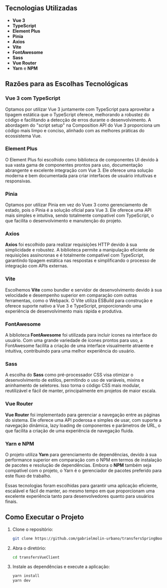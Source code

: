 ## Tecnologias Utilizadas

- **Vue 3**
- **TypeScript**
- **Element Plus**
- **Pinia**
- **Axios**
- **Vite**
- **FontAwesome**
- **Sass**
- **Vue Router**
- **Yarn** e **NPM**

## Razões para as Escolhas Tecnológicas

### Vue 3 com TypeScript
Optamos por utilizar Vue 3 juntamente com TypeScript para aproveitar a tipagem estática que o TypeScript oferece, melhorando a robustez do código e facilitando a detecção de erros durante o desenvolvimento. A abordagem do "script setup" na Composition API do Vue 3 proporciona um código mais limpo e conciso, alinhado com as melhores práticas do ecossistema Vue.

### Element Plus
O Element Plus foi escolhido como biblioteca de componentes UI devido à sua vasta gama de componentes prontos para uso, documentação abrangente e excelente integração com Vue 3. Ele oferece uma solução moderna e bem documentada para criar interfaces de usuário intuitivas e responsivas.

### Pinia
Optamos por utilizar Pinia em vez do Vuex 3 como gerenciamento de estado, pois o Pinia é a solução oficial para Vue 3. Ele oferece uma API mais simples e intuitiva, sendo totalmente compatível com TypeScript, o que facilita o desenvolvimento e manutenção do projeto.

### Axios
**Axios** foi escolhido para realizar requisições HTTP devido à sua simplicidade e robustez. A biblioteca permite a manipulação eficiente de requisições assíncronas e é totalmente compatível com TypeScript, garantindo tipagem estática nas respostas e simplificando o processo de integração com APIs externas.

### Vite
Escolhemos **Vite** como bundler e servidor de desenvolvimento devido à sua velocidade e desempenho superior em comparação com outras ferramentas, como o Webpack. O Vite utiliza ESBuild para construção e oferece suporte nativo a Vue 3 e TypeScript, proporcionando uma experiência de desenvolvimento mais rápida e produtiva.

### FontAwesome
A biblioteca **FontAwesome** foi utilizada para incluir ícones na interface do usuário. Com uma grande variedade de ícones prontos para uso, a FontAwesome facilita a criação de uma interface visualmente atraente e intuitiva, contribuindo para uma melhor experiência do usuário.

### Sass
A escolha do **Sass** como pré-processador CSS visa otimizar o desenvolvimento de estilos, permitindo o uso de variáveis, mixins e aninhamento de seletores. Isso torna o código CSS mais modular, reutilizável e fácil de manter, principalmente em projetos de maior escala.

### Vue Router
**Vue Router** foi implementado para gerenciar a navegação entre as páginas do sistema. Ele oferece uma API poderosa e simples de usar, com suporte a navegação dinâmica, lazy loading de componentes e parâmetros de URL, o que facilita a criação de uma experiência de navegação fluida.

### Yarn e NPM
O projeto utiliza **Yarn** para gerenciamento de dependências, devido à sua performance superior em comparação com o NPM em termos de instalação de pacotes e resolução de dependências. Embora o **NPM** também seja compatível com o projeto, o Yarn é o gerenciador de pacotes preferido para este fluxo de trabalho. 

Essas tecnologias foram escolhidas para garantir uma aplicação eficiente, escalável e fácil de manter, ao mesmo tempo em que proporcionam uma excelente experiência tanto para desenvolvedores quanto para usuários finais.

## Como Executar o Projeto

1. Clone o repositório:

   ```bash
   git clone https://github.com/gabrielmolin-urbano/transfersSpringBootAPI
   ```

2. Abra o diretório:

   ```bash
   cd transfersVueClient
   ```

3. Instale as dependências e execute a aplicação:

   ```bash
   yarn install
   yarn dev
   ```